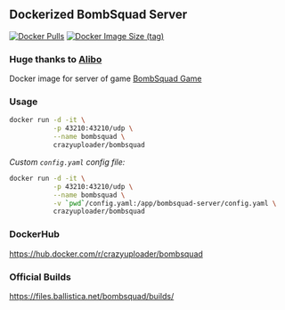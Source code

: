 ## Dockerized BombSquad Server

[![Docker Pulls](https://img.shields.io/docker/pulls/crazyuploader/bombsquad?style=flat-square)](https://hub.docker.com/r/crazyuploader/bombsquad)
[![Docker Image Size (tag)](https://img.shields.io/docker/image-size/crazyuploader/bombsquad/latest?style=flat-square)](https://hub.docker.com/r/crazyuploader/bombsquad/tags)

### Huge thanks to [Alibo](https://github.com/alibo/bombsquad-docker)

Docker image for server of game [BombSquad Game](https://www.froemling.net/apps/bombsquad)

### Usage

```bash
docker run -d -it \
           -p 43210:43210/udp \
           --name bombsquad \
           crazyuploader/bombsquad
```

_Custom `config.yaml` config file:_

```bash
docker run -d -it \
           -p 43210:43210/udp \
           --name bombsquad \
           -v `pwd`/config.yaml:/app/bombsquad-server/config.yaml \
           crazyuploader/bombsquad
```

### DockerHub

https://hub.docker.com/r/crazyuploader/bombsquad

### Official Builds

https://files.ballistica.net/bombsquad/builds/
